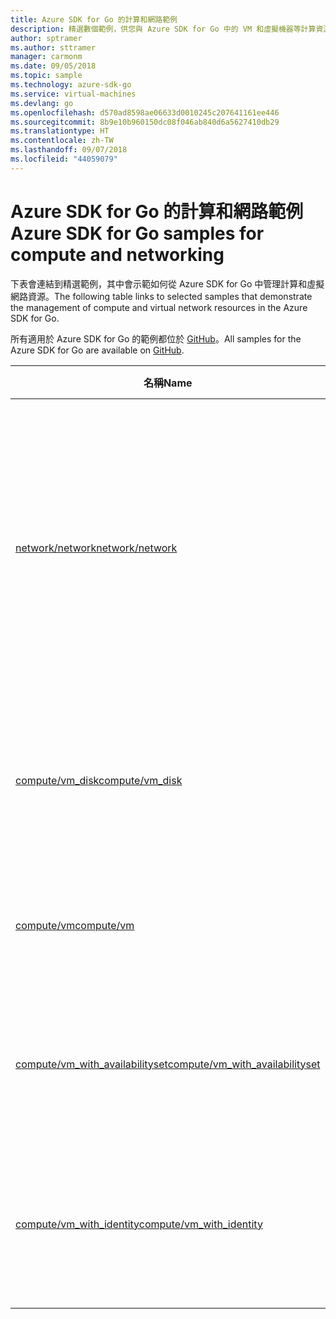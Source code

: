 ```yaml
---
title: Azure SDK for Go 的計算和網路範例
description: 精選數個範例，供您與 Azure SDK for Go 中的 VM 和虛擬機器等計算資源搭配使用。
author: sptramer
ms.author: sttramer
manager: carmonm
ms.date: 09/05/2018
ms.topic: sample
ms.technology: azure-sdk-go
ms.service: virtual-machines
ms.devlang: go
ms.openlocfilehash: d570ad8598ae06633d0010245c207641161ee446
ms.sourcegitcommit: 8b9e10b960150dc08f046ab840d6a5627410db29
ms.translationtype: HT
ms.contentlocale: zh-TW
ms.lasthandoff: 09/07/2018
ms.locfileid: "44059079"
---
```

# <a name="azure-sdk-for-go-samples-for-compute-and-networking"></a><span data-ttu-id="6d1f5-103">Azure SDK for Go 的計算和網路範例</span><span class="sxs-lookup"><span data-stu-id="6d1f5-103">Azure SDK for Go samples for compute and networking</span></span>

<span data-ttu-id="6d1f5-104">下表會連結到精選範例，其中會示範如何從 Azure SDK for Go 中管理計算和虛擬網路資源。</span><span class="sxs-lookup"><span data-stu-id="6d1f5-104">The following table links to selected samples that demonstrate the management of compute and virtual network resources in the Azure SDK for Go.</span></span>

<span data-ttu-id="6d1f5-105">所有適用於 Azure SDK for Go 的範例都位於 [GitHub](https://github.com/Azure-Samples/azure-sdk-for-go-samples)。</span><span class="sxs-lookup"><span data-stu-id="6d1f5-105">All samples for the Azure SDK for Go are available on [GitHub](https://github.com/Azure-Samples/azure-sdk-for-go-samples).</span></span>

| <span data-ttu-id="6d1f5-106">名稱</span><span class="sxs-lookup"><span data-stu-id="6d1f5-106">Name</span></span> | <span data-ttu-id="6d1f5-107">說明</span><span class="sxs-lookup"><span data-stu-id="6d1f5-107">Description</span></span> |
|------|-------------|
| [<span data-ttu-id="6d1f5-108">network/network</span><span class="sxs-lookup"><span data-stu-id="6d1f5-108">network/network</span></span>](https://github.com/Azure-Samples/azure-sdk-for-go-samples/blob/master/network/network.go) | <span data-ttu-id="6d1f5-109">建立、更新、刪除和查詢包括虛擬網路、子網路和網路安全性群組等等的網路資源。</span><span class="sxs-lookup"><span data-stu-id="6d1f5-109">Create, update, delete, and query network resources including virtual networks, subnets, and network security groups.</span></span> |
| [<span data-ttu-id="6d1f5-110">compute/vm_disk</span><span class="sxs-lookup"><span data-stu-id="6d1f5-110">compute/vm_disk</span></span>](https://github.com/Azure-Samples/azure-sdk-for-go-samples/blob/master/compute/vm_disk.go) | <span data-ttu-id="6d1f5-111">建立、連結、中斷連結、更新及加密 VM 資料磁碟。</span><span class="sxs-lookup"><span data-stu-id="6d1f5-111">Create, attach, detach, update, and encrypt data disks for a VM.</span></span> |
| [<span data-ttu-id="6d1f5-112">compute/vm</span><span class="sxs-lookup"><span data-stu-id="6d1f5-112">compute/vm</span></span>](https://github.com/Azure-Samples/azure-sdk-for-go-samples/blob/master/compute/vm.go) | <span data-ttu-id="6d1f5-113">建立、更新、停用及管理 VM。</span><span class="sxs-lookup"><span data-stu-id="6d1f5-113">Create, update, deactivate, and manage VMs.</span></span> |
| [<span data-ttu-id="6d1f5-114">compute/vm_with_availabilityset</span><span class="sxs-lookup"><span data-stu-id="6d1f5-114">compute/vm_with_availabilityset</span></span>](https://github.com/Azure-Samples/azure-sdk-for-go-samples/blob/master/compute/vm_with_availabilityset.go) | <span data-ttu-id="6d1f5-115">建立可用性設定組並上傳適用於 VM 的負載平衡器。</span><span class="sxs-lookup"><span data-stu-id="6d1f5-115">Create availability sets and load balancers for VMs.</span></span> |
| [<span data-ttu-id="6d1f5-116">compute/vm_with_identity</span><span class="sxs-lookup"><span data-stu-id="6d1f5-116">compute/vm_with_identity</span></span>](https://github.com/Azure-Samples/azure-sdk-for-go-samples/blob/master/compute/vm_with_identity.go) | <span data-ttu-id="6d1f5-117">建立和管理適用於 VM 的受控服務識別 (MSI)。</span><span class="sxs-lookup"><span data-stu-id="6d1f5-117">Create and manage Managed Service Identities (MSIs) for VMs.</span></span> |
